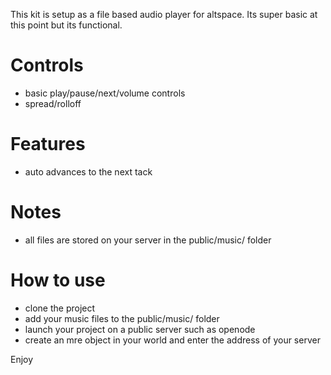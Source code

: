 This kit is setup as a file based audio player for altspace.
Its super basic at this point but its functional.

# Controls
- basic play/pause/next/volume controls
- spread/rolloff

# Features
- auto advances to the next tack

# Notes
- all files are stored on your server in the public/music/ folder

# How to use
- clone the project
- add your music files to the public/music/ folder
- launch your project on a public server such as openode
- create an mre object in your world and enter the address of your server

Enjoy
